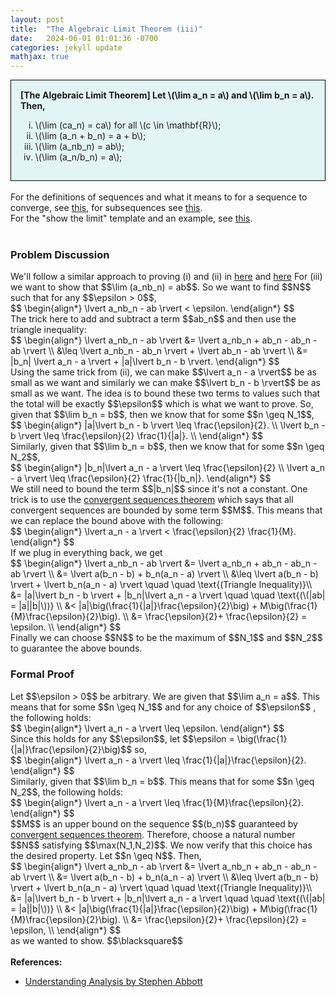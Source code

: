 ```yaml
---
layout: post
title:  "The Algebraic Limit Theorem (iii)"
date:   2024-06-01 01:01:36 -0700
categories: jekyll update
mathjax: true
---
```

<div style="background-color: #E3F4F4; padding: 15px 15px 15px 15px; border:1px solid black;">
  <b>[The Algebraic Limit Theorem] Let \(\lim a_n = a\) and \(\lim b_n = a\). Then,</b>
	  <ol type="i">
	    <li>\(\lim (ca_n) = ca\) for all \(c \in \mathbf{R}\);</li>
	    <li>\(\lim (a_n + b_n) = a + b\);</li>
	    <li>\(\lim (a_nb_n) = ab\);</li>
	    <li>\(\lim (a_n/b_n) = a\);</li>
	  </ol>
</div>
<br>
For the definitions of sequences and what it means to for a sequence to converge, see <a href="https://strncat.github.io/jekyll/update/2024/05/21/analysis-seq-definitions.html">this</a>, for subsequences see <a href="https://strncat.github.io/jekyll/update/2024/02/10/analysis-seq-subsequences.html">this</a>.
<br>
For the "show the limit" template and an example, see <a href="https://strncat.github.io/jekyll/update/2024/05/12/analysis-seq-limit-template.html">this</a>.
<br>
<br>
<!------------------------------------------------------------------------------------>
<h3>Problem Discussion</h3>
We'll follow a similar approach to proving (i) and (ii) in <a href="https://strncat.github.io/jekyll/update/2024/05/30/analysis-seq-algebraic-limit-theorem-i.html">here</a> and <a href="https://strncat.github.io/jekyll/update/2024/05/31/analysis-seq-algebraic-limit-theorem-ii.html">here</a> For (iii) we want to show that $$\lim (a_nb_n) = ab$$. So we want to find $$N$$ such that for any $$\epsilon > 0$$,
<div>
$$
\begin{align*}
\lvert a_nb_n - ab \rvert < \epsilon.
\end{align*}
$$
</div>
The trick here to add and subtract a term $$ab_n$$ and then use the triangle inequality:
<div>
$$
\begin{align*}
\lvert a_nb_n - ab \rvert &= \lvert a_nb_n + ab_n - ab_n - ab \rvert \\
&\leq \lvert a_nb_n - ab_n \rvert + \lvert ab_n - ab \rvert \\
&= |b_n| \lvert a_n - a \rvert + |a|\lvert b_n - b \rvert.
\end{align*}
$$
</div>
Using the same trick from (ii), we can make $$\lvert a_n - a \rvert$$ be as small as we want and similarly we can make $$\lvert b_n - b \rvert$$ be as small as we want. The idea is to bound these two terms to values such that the total will be exactly $$\epsilon$$ which is what we want to prove. So, given that $$\lim b_n = b$$, then we know that for some $$n \geq N_1$$, 
<div>
$$
\begin{align*}
|a|\lvert b_n - b \rvert \leq \frac{\epsilon}{2}. \\
\lvert b_n - b \rvert \leq \frac{\epsilon}{2} \frac{1}{|a|}. \\
\end{align*}
$$
</div>
Similarly, given that $$\lim b_n = b$$, then we know that for some $$n \geq N_2$$, 
<div>
$$
\begin{align*}
|b_n|\lvert a_n - a \rvert \leq \frac{\epsilon}{2} \\
\lvert a_n - a \rvert \leq \frac{\epsilon}{2} \frac{1}{|b_n|}.
\end{align*}
$$
</div>
We still need to bound the term $$|b_n|$$ since it's not a constant. One trick is to use the <a href="https://strncat.github.io/jekyll/update/2024/06/03/analysis-seq-bounded.html">convergent sequences theorem</a> which says that all convergent sequences are bounded by some term $$M$$. This means that we can replace the bound above with the following:
<div>
$$
\begin{align*}
\lvert a_n - a \rvert < \frac{\epsilon}{2} \frac{1}{M}.
\end{align*}
$$
</div>
If we plug in everything back, we get
<div>
$$
\begin{align*}
\lvert a_nb_n - ab \rvert &= \lvert a_nb_n + ab_n - ab_n - ab \rvert \\
&= \lvert a(b_n - b) + b_n(a_n - a) \rvert \\
&\leq \lvert a(b_n - b) \rvert + \lvert b_n(a_n - a) \rvert \quad \quad \text{(Triangle Inequality)}\\
&= |a|\lvert b_n - b \rvert + |b_n|\lvert a_n - a \rvert \quad \quad \text{(\(|ab| = |a||b|\))} \\
&< |a|\big(\frac{1}{|a|}\frac{\epsilon}{2}\big) + M\big(\frac{1}{M}\frac{\epsilon}{2}\big). \\
&= \frac{\epsilon}{2}+ \frac{\epsilon}{2} = \epsilon. \\
\end{align*}
$$
</div>
Finally we can choose $$N$$ to be the maximum of $$N_1$$ and $$N_2$$ to guarantee the above bounds.
<br>
<!------------------------------------------------------------------------------------>
<h3>Formal Proof</h3>
Let $$\epsilon > 0$$ be arbitrary. We are given that $$\lim a_n = a$$. This means that for some $$n \geq N_1$$ and for any choice of $$\epsilon$$ , the following holds:
<div>
$$
\begin{align*}
\lvert a_n - a \rvert \leq \epsilon.
\end{align*}
$$
</div>
Since this holds for any $$\epsilon$$, let $$\epsilon = \big(\frac{1}{|a|}\frac{\epsilon}{2}\big)$$ so, 
<div>
$$
\begin{align*}
\lvert a_n - a \rvert \leq \frac{1}{|a|}\frac{\epsilon}{2}.
\end{align*}
$$
</div>
Similarly, given that $$\lim b_n = b$$. This means that for some $$n \geq N_2$$, the following holds:
<div>
$$
\begin{align*}
\lvert a_n - a \rvert \leq \frac{1}{M}\frac{\epsilon}{2}.
\end{align*}
$$
</div>
$$M$$ is an upper bound on the sequence $$(b_n)$$ guaranteed by <a href="https://strncat.github.io/jekyll/update/2024/06/03/analysis-seq-bounded.html">convergent sequences theorem</a>. Therefore, choose a natural number $$N$$ satisfying $$\max(N_1,N_2)$$. We now verify that this choice has the desired property. Let $$n \geq N$$. Then,
<div>
$$
\begin{align*}
\lvert a_nb_n - ab \rvert &= \lvert a_nb_n + ab_n - ab_n - ab \rvert \\
&= \lvert a(b_n - b) + b_n(a_n - a) \rvert \\
&\leq \lvert a(b_n - b) \rvert + \lvert b_n(a_n - a) \rvert \quad \quad \text{(Triangle Inequality)}\\
&= |a|\lvert b_n - b \rvert + |b_n|\lvert a_n - a \rvert \quad \quad \text{(\(|ab| = |a||b|\))} \\
&< |a|\big(\frac{1}{|a|}\frac{\epsilon}{2}\big) + M\big(\frac{1}{M}\frac{\epsilon}{2}\big). \\
&= \frac{\epsilon}{2}+ \frac{\epsilon}{2} = \epsilon, \\
\end{align*}
$$
</div>
as we wanted to show. $$\blacksquare$$
<br>
<br>
<!------------------------------------------------------------------------------------>
<b>References:</b>
<ul>
<li><a href="https://www.amazon.com/Understanding-Analysis-Undergraduate-Texts-Mathematics/dp/1493927116">Understanding Analysis by Stephen Abbott</a></li>
</ul>